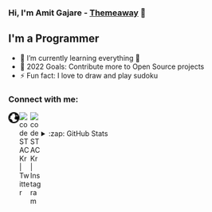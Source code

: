 ### Hi, I'm Amit Gajare - [Themeaway][website] 👋 

## I'm a Programmer

- 🌱 I’m currently learning everything 🤣
- 🥅 2022 Goals: Contribute more to Open Source projects
- ⚡ Fun fact: I love to draw and play  sudoku

### Connect with me:

[<img align="left" alt="codeSTACKr.com" width="22px" src="https://raw.githubusercontent.com/iconic/open-iconic/master/svg/globe.svg" />][website]
[<img align="left" alt="codeSTACKr | Twitter" width="22px" src="https://cdn.jsdelivr.net/npm/simple-icons@v3/icons/twitter.svg" />][twitter]
[<img align="left" alt="codeSTACKr | Instagram" width="22px" src="https://cdn.jsdelivr.net/npm/simple-icons@v3/icons/instagram.svg" />][instagram]

<br>
<br>
<details>
  <summary>:zap: GitHub Stats</summary>

[![Anurag's GitHub stats](https://github-readme-stats.vercel.app/api?username=Amitgajare2)](https://github.com/Amitgajare2/github-readme-stats)


</details>

[website]: https://themeaway.blogspot.com/
[twitter]: https://twitter.com/AmitGajare4
[instagram]: https://instagram.com/amitgajare_
